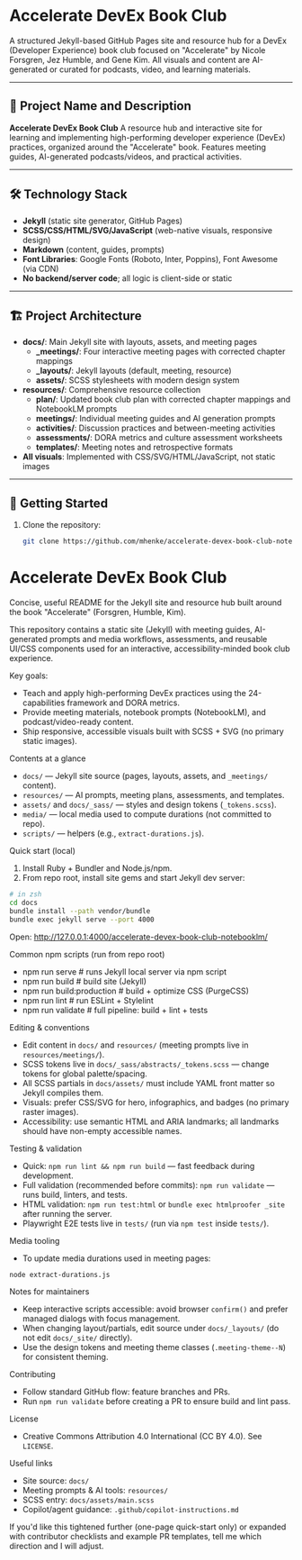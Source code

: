 # Accelerate DevEx Book Club

A structured Jekyll-based GitHub Pages site and resource hub for a DevEx (Developer Experience) book club focused on "Accelerate"
by Nicole Forsgren, Jez Humble, and Gene Kim. All visuals and content are AI-generated or curated for
podcasts, video, and learning materials.

---

## 🚀 Project Name and Description

**Accelerate DevEx Book Club**
A resource hub and interactive site for learning and implementing high-performing developer experience (DevEx) practices,
organized around the "Accelerate" book. Features meeting guides, AI-generated podcasts/videos, and
practical activities.

---

## 🛠️ Technology Stack

- **Jekyll** (static site generator, GitHub Pages)
- **SCSS/CSS/HTML/SVG/JavaScript** (web-native visuals, responsive design)
- **Markdown** (content, guides, prompts)
- **Font Libraries**: Google Fonts (Roboto, Inter, Poppins), Font Awesome (via CDN)
- **No backend/server code**; all logic is client-side or static

---

## 🏗️ Project Architecture

- **docs/**: Main Jekyll site with layouts, assets, and meeting pages
  - **\_meetings/**: Four interactive meeting pages with corrected chapter mappings
  - **\_layouts/**: Jekyll layouts (default, meeting, resource)
  - **assets/**: SCSS stylesheets with modern design system
- **resources/**: Comprehensive resource collection
  - **plan/**: Updated book club plan with corrected chapter mappings and NotebookLM prompts
  - **meetings/**: Individual meeting guides and AI generation prompts
  - **activities/**: Discussion practices and between-meeting activities
  - **assessments/**: DORA metrics and culture assessment worksheets
  - **templates/**: Meeting notes and retrospective formats
- **All visuals**: Implemented with CSS/SVG/HTML/JavaScript, not static images

---

## 🚦 Getting Started

1. Clone the repository:

   ```sh
   git clone https://github.com/mhenke/accelerate-devex-book-club-notebooklm.git
   ```
# Accelerate DevEx Book Club

Concise, useful README for the Jekyll site and resource hub built around the book "Accelerate" (Forsgren, Humble, Kim).

This repository contains a static site (Jekyll) with meeting guides, AI-generated prompts and media workflows, assessments, and reusable UI/CSS components used for an interactive, accessibility-minded book club experience.

Key goals:
- Teach and apply high-performing DevEx practices using the 24-capabilities framework and DORA metrics.
- Provide meeting materials, notebook prompts (NotebookLM), and podcast/video-ready content.
- Ship responsive, accessible visuals built with SCSS + SVG (no primary static images).

Contents at a glance
- `docs/` — Jekyll site source (pages, layouts, assets, and `_meetings/` content).
- `resources/` — AI prompts, meeting plans, assessments, and templates.
- `assets/` and `docs/_sass/` — styles and design tokens (`_tokens.scss`).
- `media/` — local media used to compute durations (not committed to repo).
- `scripts/` — helpers (e.g., `extract-durations.js`).

Quick start (local)
1. Install Ruby + Bundler and Node.js/npm.
2. From repo root, install site gems and start Jekyll dev server:

```bash
# in zsh
cd docs
bundle install --path vendor/bundle
bundle exec jekyll serve --port 4000
```

Open: http://127.0.0.1:4000/accelerate-devex-book-club-notebooklm/

Common npm scripts (run from repo root)
- npm run serve       # runs Jekyll local server via npm script
- npm run build       # build site (Jekyll)
- npm run build:production  # build + optimize CSS (PurgeCSS)
- npm run lint        # run ESLint + Stylelint
- npm run validate    # full pipeline: build + lint + tests

Editing & conventions
- Edit content in `docs/` and `resources/` (meeting prompts live in `resources/meetings/`).
- SCSS tokens live in `docs/_sass/abstracts/_tokens.scss` — change tokens for global palette/spacing.
- All SCSS partials in `docs/assets/` must include YAML front matter so Jekyll compiles them.
- Visuals: prefer CSS/SVG for hero, infographics, and badges (no primary raster images).
- Accessibility: use semantic HTML and ARIA landmarks; all landmarks should have non-empty accessible names.

Testing & validation
- Quick: `npm run lint && npm run build` — fast feedback during development.
- Full validation (recommended before commits): `npm run validate` — runs build, linters, and tests.
- HTML validation: `npm run test:html` or `bundle exec htmlproofer _site` after running the server.
- Playwright E2E tests live in `tests/` (run via `npm test` inside `tests/`).

Media tooling
- To update media durations used in meeting pages:

```bash
node extract-durations.js
```

Notes for maintainers
- Keep interactive scripts accessible: avoid browser `confirm()` and prefer managed dialogs with focus management.
- When changing layout/partials, edit source under `docs/_layouts/` (do not edit `docs/_site/` directly).
- Use the design tokens and meeting theme classes (`.meeting-theme--N`) for consistent theming.

Contributing
- Follow standard GitHub flow: feature branches and PRs.
- Run `npm run validate` before creating a PR to ensure build and lint pass.

License
- Creative Commons Attribution 4.0 International (CC BY 4.0). See `LICENSE`.

Useful links
- Site source: `docs/`
- Meeting prompts & AI tools: `resources/`
- SCSS entry: `docs/assets/main.scss`
- Copilot/agent guidance: `.github/copilot-instructions.md`

If you'd like this tightened further (one-page quick-start only) or expanded with contributor checklists and example PR templates, tell me which direction and I will adjust.

